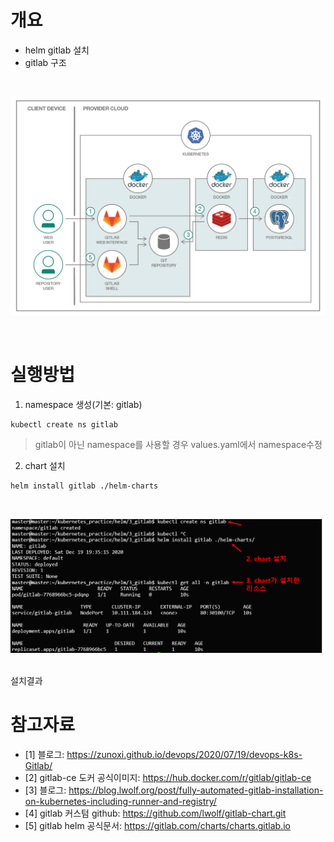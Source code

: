 # 개요
* helm gitlab 설치
* gitlab 구조

<br>

![](imgs/gitlab_구조.png)

<br>

# 실행방법
1. namespace 생성(기본: gitlab)
```
kubectl create ns gitlab
```
> gitlab이 아닌 namespace를 사용할 경우 values.yaml에서 namespace수정
2. chart 설치
```
helm install gitlab ./helm-charts
```

<br>

![](imgs/설치결과.png)

<br> 설치결과


# 참고자료
* [1] 블로그: https://zunoxi.github.io/devops/2020/07/19/devops-k8s-Gitlab/
* [2] gitlab-ce 도커 공식이미지: https://hub.docker.com/r/gitlab/gitlab-ce
* [3] 블로그: https://blog.lwolf.org/post/fully-automated-gitlab-installation-on-kubernetes-including-runner-and-registry/
* [4] gitlab 커스텀 github: https://github.com/lwolf/gitlab-chart.git
* [5] gitlab helm 공식문서: https://gitlab.com/charts/charts.gitlab.io